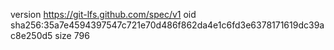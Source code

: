 version https://git-lfs.github.com/spec/v1
oid sha256:35a7e4594397547c721e70d486f862da4e1c6fd3e6378171619dc39ac8e250d5
size 796
